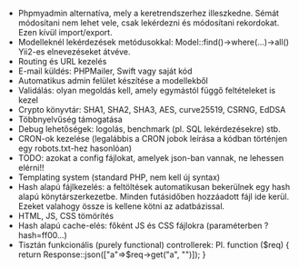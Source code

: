 ﻿- Phpmyadmin alternatíva, mely a keretrendszerhez illeszkedne. Sémát módosítani nem lehet vele, csak lekérdezni és módosítani rekordokat. Ezen kívül import/export.
- Modelleknél lekérdezések metódusokkal: Model::find()->where(...)->all() Yii2-es elnevezéseket átvéve.
- Routing és URL kezelés
- E-mail küldés: PHPMailer, Swift vagy saját kód
- Automatikus admin felület készítése a modellekből
- Validálás: olyan megoldás kell, amely egymástól függő feltételeket is kezel
- Crypto könyvtár: SHA1, SHA2, SHA3, AES, curve25519, CSRNG, EdDSA
- Többnyelvűség támogatása
- Debug lehetőségek: logolás, benchmark (pl. SQL lekérdezésekre) stb.
- CRON-ok kezelése (legalábbis a CRON jobok leírása a kódban történjen egy robots.txt-hez hasonlóan)
- TODO: azokat a config fájlokat, amelyek json-ban vannak, ne lehessen elérni!!
- Templating system (standard PHP, nem kell új syntax)
- Hash alapú fájlkezelés: a feltöltések automatikusan bekerülnek egy hash alapú könytárszerkezetbe. Minden futásidőben hozzáadott fájl ide kerül. Ezeket valahogy össze is kellene kötni az adatbázissal.
- HTML, JS, CSS tömörítés
- Hash alapú cache-elés: főként JS és CSS fájlokra (paraméterben ?hash=ff00...)
- Tisztán funkcionális (purely functional) controllerek: Pl. function ($req) { return Response::json(["a"=>$req->get("a", "")]); }